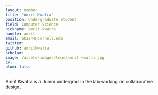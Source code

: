 ```yaml
---
layout: member
title: "Amrit Kwatra"
position: Undergraduate Student
field: Computer Science
nickname: amrit-kwatra
handle: amrit
email: ak2244@cornell.edu
twitter: 
github: amritkwatra
scholar: 
image: /assets/images/team/amrit-kwatra.jpg
cv: 
alum: false
---
```

Amrit Kwatra is a Junior undergrad in the lab working on collaborative design.

